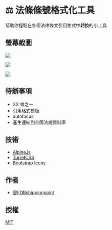 # ⚖️ 法條條號格式化工具

幫助你輕鬆在各個法律條文引用格式中轉換的小工具

## 螢幕截圖

![](https://i.imgur.com/uLFDh70.png)

![](https://i.imgur.com/6q52vPD.png)

![](https://i.imgur.com/ZdgyjXK.png)

## 待辦事項

- XX 條之一
- 引用格式模板
- autofocus
- 產生連結到全國法規資料庫

## 技術

- [Alpine.js](https://alpinejs.dev/)
- [TurretCSS](https://turretcss.com/)
- [Bootstrap Icons](https://icons.getbootstrap.com/)

## 作者

- [@FOBshippingpoint](https://github.com/FOBshippingpoint)

## 授權

[MIT](https://choosealicense.com/licenses/mit/)
